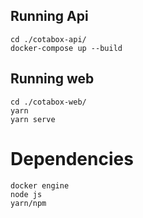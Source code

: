 ## Running Api
```
cd ./cotabox-api/
docker-compose up --build
```
## Running web
```
cd ./cotabox-web/
yarn
yarn serve
```
# Dependencies
```
docker engine
node js
yarn/npm
```